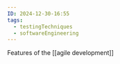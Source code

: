 ```yaml
---
ID: 2024-12-30-16:55
tags:
  - testingTechniques
  - softwareEngineering
---
```

Features of the [[agile development]]
